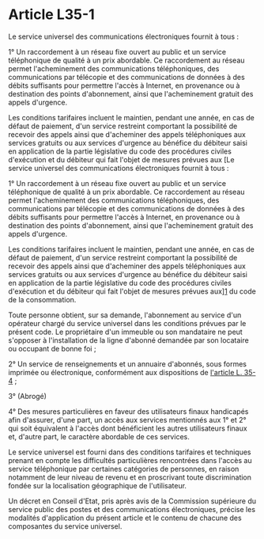 # Article L35-1

Le service universel des communications électroniques fournit à tous : 

1° Un raccordement à un réseau fixe ouvert au public et un service téléphonique de qualité à un prix abordable. Ce raccordement au réseau permet l'acheminement des communications téléphoniques, des communications par télécopie et des communications de données à des débits suffisants pour permettre l'accès à Internet, en provenance ou à destination des points d'abonnement, ainsi que l'acheminement gratuit des appels d'urgence. 

Les conditions tarifaires incluent le maintien, pendant une année, en cas de défaut de paiement, d'un service restreint comportant la possibilité de recevoir des appels ainsi que d'acheminer des appels téléphoniques aux services gratuits ou aux services d'urgence au bénéfice du débiteur saisi en application de la partie législative du code des procédures civiles d'exécution et du débiteur qui fait l'objet de mesures prévues aux [Le service universel des communications électroniques fournit à tous : 

1° Un raccordement à un réseau fixe ouvert au public et un service téléphonique de qualité à un prix abordable. Ce raccordement au réseau permet l'acheminement des communications téléphoniques, des communications par télécopie et des communications de données à des débits suffisants pour permettre l'accès à Internet, en provenance ou à destination des points d'abonnement, ainsi que l'acheminement gratuit des appels d'urgence. 

Les conditions tarifaires incluent le maintien, pendant une année, en cas de défaut de paiement, d'un service restreint comportant la possibilité de recevoir des appels ainsi que d'acheminer des appels téléphoniques aux services gratuits ou aux services d'urgence au bénéfice du débiteur saisi en application de la partie législative du code des procédures civiles d'exécution et du débiteur qui fait l'objet de mesures prévues aux][1] du code de la consommation. 

Toute personne obtient, sur sa demande, l'abonnement au service d'un opérateur chargé du service universel dans les conditions prévues par le présent code. Le propriétaire d'un immeuble ou son mandataire ne peut s'opposer à l'installation de la ligne d'abonné demandée par son locataire ou occupant de bonne foi ; 

2° Un service de renseignements et un annuaire d'abonnés, sous formes imprimée ou électronique, conformément aux dispositions de [l'article L. 35-4][2] ; 

3° (Abrogé) 

4° Des mesures particulières en faveur des utilisateurs finaux handicapés afin d'assurer, d'une part, un accès aux services mentionnés aux 1° et 2° qui soit équivalent à l'accès dont bénéficient les autres utilisateurs finaux et, d'autre part, le caractère abordable de ces services. 

Le service universel est fourni dans des conditions tarifaires et techniques prenant en compte les difficultés particulières rencontrées dans l'accès au service téléphonique par certaines catégories de personnes, en raison notamment de leur niveau de revenu et en proscrivant toute discrimination fondée sur la localisation géographique de l'utilisateur. 

Un décret en Conseil d'Etat, pris après avis de la Commission supérieure du service public des postes et des communications électroniques, précise les modalités d'application du présent article et le contenu de chacune des composantes du service universel.

 [1]: /affichCodeArticle.do?cidTexte=LEGITEXT000006069565&idArticle=LEGIARTI000006292618&dateTexte=&categorieLien=cid
 [2]: /affichCodeArticle.do?cidTexte=LEGITEXT000006070987&idArticle=LEGIARTI000006465815&dateTexte=&categorieLien=cid